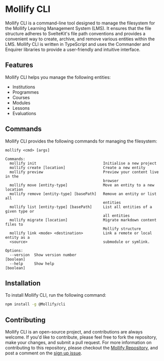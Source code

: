 # Mollify CLI

Mollify CLI is a command-line tool designed to manage the filesystem for the Mollify Learning Management System (LMS). It ensures that the file structure adheres to SvelteKit's file path conventions and provides a convenient way to create, archive, and remove various entities within the LMS. Mollify CLI is written in TypeScript and uses the Commander and Enquirer libraries to provide a user-friendly and intuitive interface.

## Features

Mollify CLI helps you manage the following entities:

- Institutions
- Programmes
- Courses
- Modules
- Lessons
- Evaluations

## Commands

Mollify CLI provides the following commands for managing the filesystem:

```
mollify <cmd> [args]

Commands:
  mollify init                              Initialise a new project
  mollify create [location]                 Create a new entity
  mollify preview                           Preview your content live in the
                                            browser
  mollify move [entity-type]                Move an entity to a new location
  mollify remove [entity-type] [basePath]   Remove an entity or list all
                                            entities
  mollify list [entity-type] [basePath]     List all entities of a given type or
                                            all entities
  mollify migrate [location]                Migrate markdown content files to
                                            Mollify structure
  mollify link <mode> <destination>         Link a remote or local entity as a
  <source>                                  submodule or symlink.

Options:
  --version  Show version number                                       [boolean]
  --help     Show help                                                 [boolean]
```

## Installation

To install Mollify CLI, run the following command:

```sh
npm install -g @Mollify/cli
```

## Contributing

Mollify CLI is an open-source project, and contributions are always welcome. If you'd like to contribute, please feel free to fork the repository, make your changes, and submit a pull request. For more information on contributing to this repository, please checkout the [Mollify Repository](https://github.com/Fermain/-mollify), and post a comment on the [sign up issue](https://github.com/Fermain/-mollify/issues/131).
